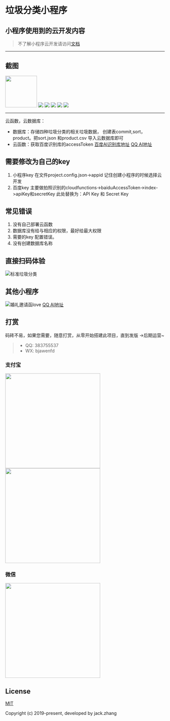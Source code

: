 # 垃圾分类小程序
## 小程序使用到的云开发内容
> 不了解小程序云开发请访问[文档](https://developers.weixin.qq.com/miniprogram/dev/wxcloud/basis/getting-started.html)

---
## 截图
<div >
    <img src='https://raw.githubusercontent.com/zhangliwen1101/Images/master/img/garbage/01.png' style='max-width:100px!important;width:100px!important;'>
    <img src='https://raw.githubusercontent.com/zhangliwen1101/Images/master/img/garbage/02.png' style='style='max-width:100px!important;width:100px!important;'>
    <img src='https://raw.githubusercontent.com/zhangliwen1101/Images/master/img/garbage/03.png' style='style='max-width:100px!important;width:100px!important;'>
    <img src='https://raw.githubusercontent.com/zhangliwen1101/Images/master/img/garbage/04.png' style='style='max-width:100px!important;width:100px!important;'>
    <img src='https://raw.githubusercontent.com/zhangliwen1101/Images/master/img/garbage/05.png' style='style='max-width:100px!important;width:100px!important;'>
    <img src='https://raw.githubusercontent.com/zhangliwen1101/Images/master/img/garbage/06.png' style='style='max-width:100px!important;width:100px!important;'>
</div>

---

云函数，云数据库：
- 数据库：存储四种垃圾分类的相关垃圾数据， 创建表commit,sort，product。把sort.json 和product.csv 导入云数据库即可
- 云函数：获取百度识别库的accessToken
[百度AI识别库地址](http://ai.baidu.com/docs#/ImageClassify-API/ebc492b1)
[QQ AI地址](https://ai.qq.com/)

## 需要修改为自己的key 
1. 小程序key 在文件project.config.json->appid 记住创建小程序的时候选择云开发
2. 百度key 主要做拍照识别的cloudfunctions->baiduAccessToken->index->apiKey和secretKey
此处替换为：API Key 和 Secret Key

## 常见错误
1. 没有自己部署云函数
2. 数据库没有给与相应的权限，最好给最大权限
3. 需要的key 配置错误。
4. 没有创建数据库名称

## 直接扫码体验
![标准垃圾分类](https://raw.githubusercontent.com/zhangliwen1101/Images/master/img/garbage/erweima01.jpg)
## 其他小程序
![婚礼邀请函love](https://raw.githubusercontent.com/zhangliwen1101/Images/master/img/marry/自制婚礼请柬1.jpg)
[QQ AI地址](https://github.com/zhangliwen1101/wedding)

## 打赏
码砖不易，如果您需要，随意打赏，从零开始搭建此项目，直到发版 ->后期运营~
> * QQ: 383755537
> * WX: bjawenfd

### 支付宝

<img src="https://raw.githubusercontent.com/zhangliwen1101/Images/master/img/zhifubaoshou.png" width="300" /> <img src="https://raw.githubusercontent.com/zhangliwen1101/Images/master/img/zhifubaohong.png" width="300" />

### 微信

<img src="https://raw.githubusercontent.com/zhangliwen1101/Images/master/img/weixinshou.png" width="300" />

## License

[MIT](http://opensource.org/licenses/MIT)

Copyright (c) 2019-present, developed by jack.zhang

 